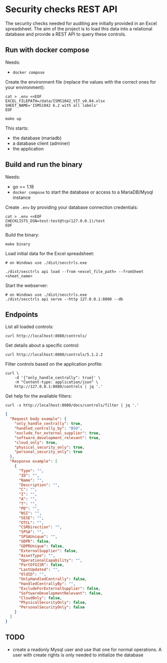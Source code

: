 # Security checks REST API

The security checks needed for auditing are initially provided in an Excel spreadsheet. The aim of the project is to load this data into a relational database and provide a REST API to query these controls. 

## Run with docker compose

Needs: 
- `docker compose`

Create the environment file (replace the values with the correct ones for your environment):

```shell
cat > .env <<EOF
EXCEL_FILEPATH=/data/ISMS1042_VIT_v0.04.xlsx
SHEET_NAME='ISMS1042 6.2 with all labels'
EOF
```

```shell
make up
```

This starts:

- the database (mariadb)
- a database client (adminer)
- the application 

## Build and run the binary

Needs:

- go >= 1.18
- `docker compose` to start the database or access to a MariaDB/Mysql instance

Create `.env` by providing your database connection credentials:

```shell
cat > .env <<EOF
CHECKLISTS_DSN=test:test@tcp(127.0.0.1)/test
EOF
```

Build the binary:

```shell
make binary
```

Load initial data for the Excel spreadsheet:

```shell
# on Windows use ./dist/secctrls.exe

./dist/secctrls api load --from <excel_file_path> --fromSheet <sheet_name>
```

Start the webserver:

```shell
# on Windows use ./dist/secctrls.exe
./dist/secctrls api serve --http 127.0.0.1:8080 --db
```

## Endpoints

List all loaded controls:

```shell
curl http://localhost:8080/controls/
```

Get details about a specific control:

```shell
curl http://localhost:8080/controls/5.1.2.2
```

Filter controls based on the application profile:

```shell
curl \
    -d '{"only_handle_centrally": true}' \
    -H "Content-type: application/json" \
    http://127.0.0.1:8080/controls | jq '.'
```

Get help for the available filters:

```shell
curl -s http://localhost:8080/docs/controls/filter | jq '.'
```
```json
{
  "Request body example": {
    "only_handle_centrally": true,
    "handled_centrally_by": "BSO",
    "exclude_for_external_supplier": true,
    "software_development_relevant": true,
    "cloud_only": true,
    "physical_security_only": true,
    "personal_security_only": true
  },
  "Response example": [
    {
      "Type": "",
      "ID": "",
      "Name": "",
      "Description": "",
      "C": "",
      "I": "",
      "A": "",
      "T": "",
      "PD": "",
      "NSI": "",
      "SESE": "",
      "OTCL": "",
      "CSRDirection": "",
      "SPSA": "",
      "SPSAUnique": "",
      "GDPR": false,
      "GDPRUnique": false,
      "ExternalSupplier": false,
      "AssetType": "",
      "OperationalCapability": "",
      "PartOfGISR": false,
      "LastUpdated": "",
      "OldID": "",
      "OnlyHandledCentrally": false,
      "HandledCentrallyBy": "",
      "ExcludeForExternalSupplier": false,
      "SoftwareDevelopmentRelevant": false,
      "CloudOnly": false,
      "PhysicalSecurityOnly": false,
      "PersonalSecurityOnly": false
    }
  ]
}
```

## TODO

- create a readonly Mysql user and use that one for normal operations. A user with create rights is only needed to initialize the database
